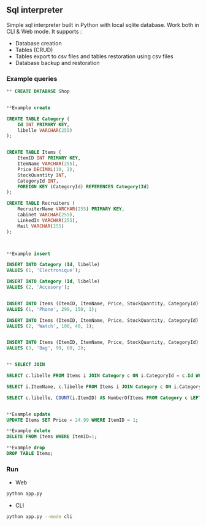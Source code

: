 ## Sql interpreter

Simple sql interpreter built in Python with local sqlite database. Work both in CLI & Web mode.
It supports :
- Database creation
- Tables (CRUD)
- Tables export to csv files and tables restoration using csv files 
- Database backup and restoration

### Example queries
```sql
** CREATE DATABASE Shop


**Example create

CREATE TABLE Category (
    Id INT PRIMARY KEY,
    libelle VARCHAR(255)
);


CREATE TABLE Items (
    ItemID INT PRIMARY KEY,
    ItemName VARCHAR(255),
    Price DECIMAL(10, 2),
    StockQuantity INT,
    CategoryId INT,
    FOREIGN KEY (CategoryId) REFERENCES Category(Id)
);

CREATE TABLE Recruiters (
    RecruiterName VARCHAR(255) PRIMARY KEY,
    Cabinet VARCHAR(255),
    LinkedIn VARCHAR(255),
    Mail VARCHAR(255)
);



**Example insert

INSERT INTO Category (Id, libelle)
VALUES (1, 'Electronique');

INSERT INTO Category (Id, libelle)
VALUES (2, 'Accesory');


INSERT INTO Items (ItemID, ItemName, Price, StockQuantity, CategoryId)
VALUES (1, 'Phone', 299, 150, 1);

INSERT INTO Items (ItemID, ItemName, Price, StockQuantity, CategoryId)
VALUES (2, 'Watch', 100, 40, 1);


INSERT INTO Items (ItemID, ItemName, Price, StockQuantity, CategoryId)
VALUES (3, 'Bag', 99, 60, 2);


** SELECT JOIN

SELECT c.libelle FROM Items i JOIN Category c ON i.CategoryId = c.Id WHERE i.ItemID = 1;

SELECT i.ItemName, c.libelle FROM Items i JOIN Category c ON i.CategoryId = c.Id WHERE i.ItemID = 1;

SELECT c.libelle, COUNT(i.ItemID) AS NumberOfItems FROM Category c LEFT JOIN Items i ON c.Id = i.CategoryId GROUP BY c.libelle;


**Example update
UPDATE Items SET Price = 24.99 WHERE ItemID = 1;

**Example delete
DELETE FROM Items WHERE ItemID=1;

**Example drop
DROP TABLE Items;
```

### Run
- Web
```sh
python app.py
```

- CLI
```sh
python app.py --mode cli
```
